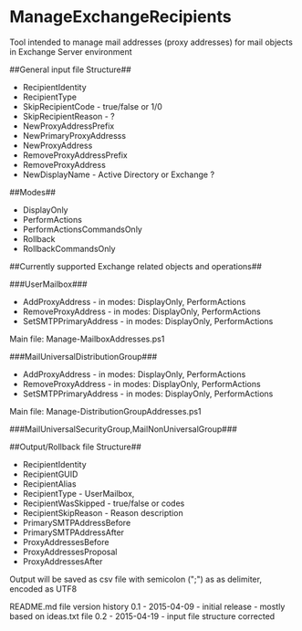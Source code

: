 # ManageExchangeRecipients

Tool intended to manage mail addresses (proxy addresses) for mail objects in Exchange Server environment

##General input file Structure##
- RecipientIdentity
- RecipientType
- SkipRecipientCode - true/false or 1/0
- SkipRecipientReason - ?
- NewProxyAddressPrefix
- NewPrimaryProxyAddresss
- NewProxyAddress
- RemoveProxyAddressPrefix
- RemoveProxyAddress
- NewDisplayName - Active Directory or Exchange ?


##Modes##
* DisplayOnly
* PerformActions
* PerformActionsCommandsOnly
* Rollback
* RollbackCommandsOnly

##Currently supported Exchange related objects and operations##

###UserMailbox###
- AddProxyAddress - in modes: DisplayOnly, PerformActions
- RemoveProxyAddress - in modes: DisplayOnly, PerformActions
- SetSMTPPrimaryAddress - in modes: DisplayOnly, PerformActions

Main file: Manage-MailboxAddresses.ps1

###MailUniversalDistributionGroup###
- AddProxyAddress - in modes: DisplayOnly, PerformActions
- RemoveProxyAddress - in modes: DisplayOnly, PerformActions
- SetSMTPPrimaryAddress - in modes: DisplayOnly, PerformActions

Main file: Manage-DistributionGroupAddresses.ps1

###MailUniversalSecurityGroup,MailNonUniversalGroup###



##Output/Rollback file Structure##
- RecipientIdentity
- RecipientGUID
- RecipientAlias
- RecipientType - UserMailbox,
- RecipientWasSkipped - true/false or codes
- RecipientSkipReason - Reason description
- PrimarySMTPAddressBefore
- PrimarySMTPAddressAfter
- ProxyAddressesBefore
- ProxyAddressesProposal
- ProxyAddressesAfter

Output will be saved as csv file with semicolon (";") as as delimiter, encoded as UTF8

README.md file version history
0.1 - 2015-04-09 - initial release - mostly based on ideas.txt file
0.2 - 2015-04-19 - input file structure corrected
